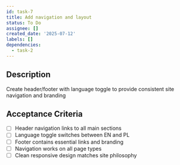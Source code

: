 ```yaml
---
id: task-7
title: Add navigation and layout
status: To Do
assignee: []
created_date: '2025-07-12'
labels: []
dependencies:
  - task-2
---
```


## Description

Create header/footer with language toggle to provide consistent site navigation and branding

## Acceptance Criteria

- [ ] Header navigation links to all main sections
- [ ] Language toggle switches between EN and PL
- [ ] Footer contains essential links and branding
- [ ] Navigation works on all page types
- [ ] Clean responsive design matches site philosophy
